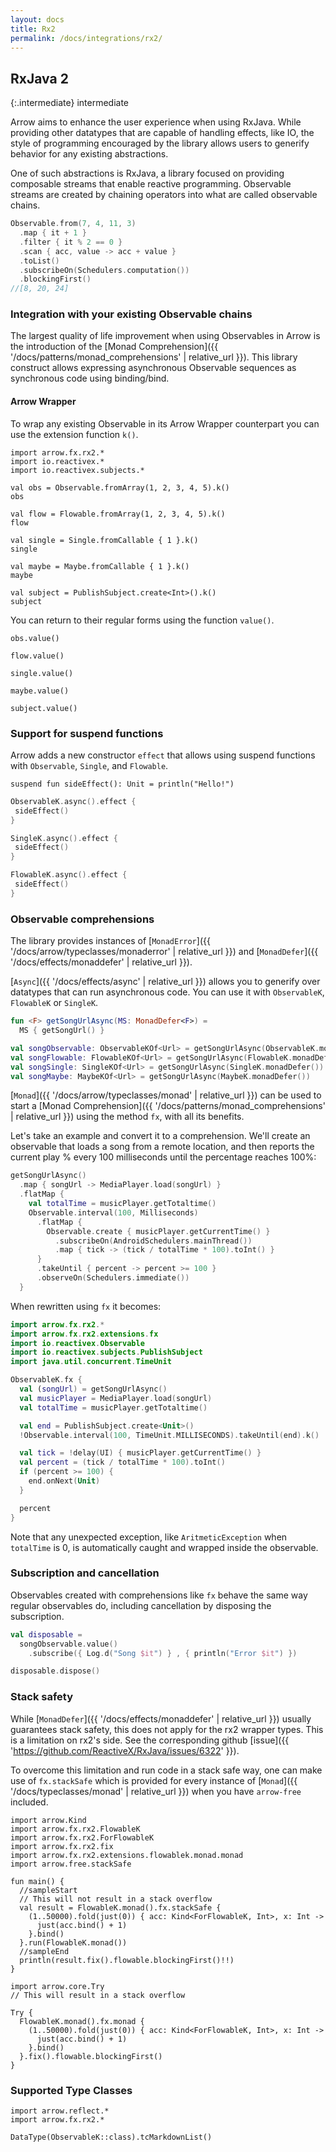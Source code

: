 ```yaml
---
layout: docs
title: Rx2
permalink: /docs/integrations/rx2/
---
```


## RxJava 2

{:.intermediate}
intermediate

Arrow aims to enhance the user experience when using RxJava. While providing other datatypes that are capable of handling effects, like IO, the style of programming encouraged by the library allows users to generify behavior for any existing abstractions.

One of such abstractions is RxJava, a library focused on providing composable streams that enable reactive programming. Observable streams are created by chaining operators into what are called observable chains.

```kotlin
Observable.from(7, 4, 11, 3)
  .map { it + 1 }
  .filter { it % 2 == 0 }
  .scan { acc, value -> acc + value }
  .toList()
  .subscribeOn(Schedulers.computation())
  .blockingFirst()
//[8, 20, 24]
```

### Integration with your existing Observable chains

The largest quality of life improvement when using Observables in Arrow is the introduction of the [Monad Comprehension]({{ '/docs/patterns/monad_comprehensions' | relative_url }}). This library construct allows expressing asynchronous Observable sequences as synchronous code using binding/bind.

#### Arrow Wrapper

To wrap any existing Observable in its Arrow Wrapper counterpart you can use the extension function `k()`.

```kotlin:ank
import arrow.fx.rx2.*
import io.reactivex.*
import io.reactivex.subjects.*

val obs = Observable.fromArray(1, 2, 3, 4, 5).k()
obs
```

```kotlin:ank
val flow = Flowable.fromArray(1, 2, 3, 4, 5).k()
flow
```

```kotlin:ank
val single = Single.fromCallable { 1 }.k()
single
```

```kotlin:ank
val maybe = Maybe.fromCallable { 1 }.k()
maybe
```

```kotlin:ank
val subject = PublishSubject.create<Int>().k()
subject
```

You can return to their regular forms using the function `value()`.

```kotlin:ank
obs.value()
```

```kotlin:ank
flow.value()
```

```kotlin:ank
single.value()
```

```kotlin:ank
maybe.value()
```

```kotlin:ank
subject.value()
```

### Support for suspend functions

Arrow adds a new constructor `effect` that allows using suspend functions with `Observable`, `Single`, and `Flowable`.

```kotlin:ank
suspend fun sideEffect(): Unit = println("Hello!")
```


```kotlin
ObservableK.async().effect {
 sideEffect()
}
```

```kotlin
SingleK.async().effect {
 sideEffect()
}
```

```kotlin
FlowableK.async().effect {
 sideEffect()
}
```

### Observable comprehensions

The library provides instances of [`MonadError`]({{ '/docs/arrow/typeclasses/monaderror' | relative_url }}) and [`MonadDefer`]({{ '/docs/effects/monaddefer' | relative_url }}).

[`Async`]({{ '/docs/effects/async' | relative_url }}) allows you to generify over datatypes that can run asynchronous code. You can use it with `ObservableK`, `FlowableK` or `SingleK`.

```kotlin
fun <F> getSongUrlAsync(MS: MonadDefer<F>) =
  MS { getSongUrl() }

val songObservable: ObservableKOf<Url> = getSongUrlAsync(ObservableK.monadDefer())
val songFlowable: FlowableKOf<Url> = getSongUrlAsync(FlowableK.monadDefer())
val songSingle: SingleKOf<Url> = getSongUrlAsync(SingleK.monadDefer())
val songMaybe: MaybeKOf<Url> = getSongUrlAsync(MaybeK.monadDefer())
```

[`Monad`]({{ '/docs/arrow/typeclasses/monad' | relative_url }}) can be used to start a [Monad Comprehension]({{ '/docs/patterns/monad_comprehensions' | relative_url }}) using the method `fx`, with all its benefits.

Let's take an example and convert it to a comprehension. We'll create an observable that loads a song from a remote location, and then reports the current play % every 100 milliseconds until the percentage reaches 100%:

```kotlin
getSongUrlAsync()
  .map { songUrl -> MediaPlayer.load(songUrl) }
  .flatMap {
    val totalTime = musicPlayer.getTotaltime()
    Observable.interval(100, Milliseconds)
      .flatMap {
        Observable.create { musicPlayer.getCurrentTime() }
          .subscribeOn(AndroidSchedulers.mainThread())
          .map { tick -> (tick / totalTime * 100).toInt() }
      }
      .takeUntil { percent -> percent >= 100 }
      .observeOn(Schedulers.immediate())
  }
```

When rewritten using `fx` it becomes:

```kotlin
import arrow.fx.rx2.*
import arrow.fx.rx2.extensions.fx
import io.reactivex.Observable
import io.reactivex.subjects.PublishSubject
import java.util.concurrent.TimeUnit

ObservableK.fx {
  val (songUrl) = getSongUrlAsync()
  val musicPlayer = MediaPlayer.load(songUrl)
  val totalTime = musicPlayer.getTotaltime()

  val end = PublishSubject.create<Unit>()
  !Observable.interval(100, TimeUnit.MILLISECONDS).takeUntil(end).k()

  val tick = !delay(UI) { musicPlayer.getCurrentTime() }
  val percent = (tick / totalTime * 100).toInt()
  if (percent >= 100) {
    end.onNext(Unit)
  }

  percent
}
```

Note that any unexpected exception, like `AritmeticException` when `totalTime` is 0, is automatically caught and wrapped inside the observable.

### Subscription and cancellation

Observables created with comprehensions like `fx` behave the same way regular observables do, including cancellation by disposing the subscription.

```kotlin
val disposable =
  songObservable.value()
    .subscribe({ Log.d("Song $it") } , { println("Error $it") })

disposable.dispose()
```

### Stack safety

While [`MonadDefer`]({{ '/docs/effects/monaddefer' | relative_url }}) usually guarantees stack safety, this does not apply for the rx2 wrapper types. 
This is a limitation on rx2's side. See the corresponding github [issue]({{ 'https://github.com/ReactiveX/RxJava/issues/6322' }}).

To overcome this limitation and run code in a stack safe way, one can make use of `fx.stackSafe` which is provided for every instance of [`Monad`]({{ '/docs/typeclasses/monad' | relative_url }}) when you have `arrow-free` included.

```kotlin:ank:playground
import arrow.Kind
import arrow.fx.rx2.FlowableK
import arrow.fx.rx2.ForFlowableK
import arrow.fx.rx2.fix
import arrow.fx.rx2.extensions.flowablek.monad.monad
import arrow.free.stackSafe

fun main() {
  //sampleStart
  // This will not result in a stack overflow
  val result = FlowableK.monad().fx.stackSafe {
    (1..50000).fold(just(0)) { acc: Kind<ForFlowableK, Int>, x: Int ->
      just(acc.bind() + 1)
    }.bind()
  }.run(FlowableK.monad())
  //sampleEnd
  println(result.fix().flowable.blockingFirst()!!)
}
```

```kotlin:ank:fail
import arrow.core.Try
// This will result in a stack overflow

Try {
  FlowableK.monad().fx.monad {
    (1..50000).fold(just(0)) { acc: Kind<ForFlowableK, Int>, x: Int ->
      just(acc.bind() + 1)
    }.bind()
  }.fix().flowable.blockingFirst()
}
```

### Supported Type Classes

```kotlin:ank:replace
import arrow.reflect.*
import arrow.fx.rx2.*

DataType(ObservableK::class).tcMarkdownList()
```
